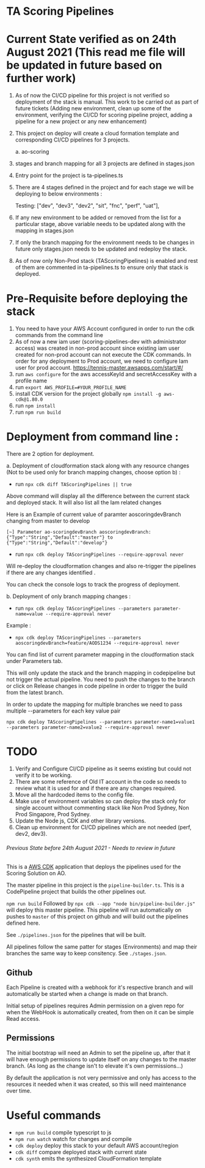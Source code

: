 # TA Scoring Pipelines

# Current State verified as on 24th August 2021 (This read me file will be updated in future based on further work)

1. As of now the CI/CD pipeline for this project is not verified so deployment of the stack is manual. This work to be carried out as part of future tickets (Adding new environment, clean up some of the environment, verifying the CI/CD for scoring pipeline project, adding a pipeline for a new project or any new enhancement)
2. This project on deploy will create a cloud formation template and corresponding CI/CD pipelines for 3 projects.

   a. ao-scoring

3. stages and branch mapping for all 3 projects are defined in stages.json
4. Entry point for the project is ta-pipelines.ts
5. There are 4 stages defined in the project and for each stage we will be deploying to below environments :

   Testing: ["dev", "dev3", "dev2", "sit", "fnc", "perf", "uat"],

6. If any new environment to be added or removed from the list for a particular stage, above variable needs to be updated along with the mapping in stages.json
7. If only the branch mapping for the environment needs to be changes in future only stages.json needs to be updated and redeploy the stack.
8. As of now only Non-Prod stack (TAScoringPipelines) is enabled and rest of them are commented in ta-pipelines.ts to ensure only that stack is deployed.

# Pre-Requisite before deploying the stack

1. You need to have your AWS Account configured in order to run the cdk commands from the command line
2. As of now a new iam user (scoring-pipelines-dev with administrator access) was created in non-prod account since existing iam user created for non-prod account can not execute the CDK commands. In order for any deployment to Prod account, we need to configure Iam user for prod account.
   https://tennis-master.awsapps.com/start/#/
3. run `aws configure` for the aws accessKeyId and secretAccessKey with a profile name
4. run `export AWS_PROFILE=#YOUR_PROFILE_NAME`
5. install CDK version for the project globally `npm install -g aws-cdk@1.80.0 `
6. run `npm install`
7. run `npm run build`

# Deployment from command line :

There are 2 option for deployment.

a. Deployment of cloudformation stack along with any resource changes (Not to be used only for branch mapping changes, choose option b) :

- run `npx cdk diff TAScoringPipelines || true`

Above command will display all the difference between the current stack and deployed stack.
It will also list all the Iam related changes

Here is an Example of current value of paramter aoscoringdevBranch changing from master to develop

`[~] Parameter ao-scoringdevBranch aoscoringdevBranch: {"Type":"String","Default":"master"} to {"Type":"String","Default":"develop"}`

- run `npx cdk deploy TAScoringPipelines --require-approval never`

Will re-deploy the cloudformation changes and also re-trigger the pipelines if there are any changes identified .

You can check the console logs to track the progress of deployment.

b. Deployment of only branch mapping changes :

- run `npx cdk deploy TAScoringPipelines --parameters parameter-name=value --require-approval never`

Example :

- `npx cdk deploy TAScoringPipelines --parameters aoscoringdevBranch=feature/AODS1234 --require-approval never`

You can find list of current parameter mapping in the cloudformation stack under Parameters tab.

This will only update the stack and the branch mapping in codepipeline but not trigger the actual pipeline. You need to push the changes to the branch or click on Release changes in code pipeline in order to trigger the build from the latest branch.

In order to update the mapping for multiple branches we need to pass multiple --parameters for each key value pair

`npx cdk deploy TAScoringPipelines --parameters parameter-name1=value1 --parameters parameter-name2=value2 --require-approval never`

# TODO

1. Verify and Configure CI/CD pipeline as it seems existing but could not verify it to be working.
2. There are some reference of Old IT account in the code so needs to review what it is used for and if there are any changes required.
3. Move all the hardcoded items to the config file.
4. Make use of environment variables so can deploy the stack only for single account without commenting stack like Non Prod Sydney, Non Prod Singapore, Prod Sydney.
5. Update the Node js, CDK and other library versions.
6. Clean up environment for CI/CD pipelines which are not needed (perf, dev2, dev3).

###### Previous State before 24th August 2021 - Needs to review in future

This is a [AWS CDK](https://github.com/awslabs/aws-cdk) application that deploys the pipelines used for the Scoring Solution on AO.

The master pipeline in this project is the `pipeline-builder.ts`. This is a CodePipeline project that builds the other pipelines out.

`npm run build` Followed by
`npx cdk --app "node bin/pipeline-builder.js"` will deploy this master pipeline. This pipeline will run automatically on pushes to `master` of this project on github and will build out the pipelines defined here.

See `./pipelines.json` for the pipelines that will be built.

All pipelines follow the same patter for stages (Environments) and map their branches the same way to keep consitency. See `./stages.json`.

## Github

Each Pipeline is created with a webhook for it's respective branch and will automatically be started when a change is made on that branch.

Initial setup of pipelines requires Admin permission on a given repo for when the WebHook is automatically created, from then on it can be simple Read access.

## Permissions

The initial bootstrap will need an Admin to set the pipeline up, after that it will have enough permissions to update itself on any changes to the master branch. (As long as the change isn't to elevate it's own permissions...)

By default the application is not very permissive and only has access to the resources it needed when it was created, so this will need maintenance over time.

# Useful commands

- `npm run build` compile typescript to js
- `npm run watch` watch for changes and compile
- `cdk deploy` deploy this stack to your default AWS account/region
- `cdk diff` compare deployed stack with current state
- `cdk synth` emits the synthesized CloudFormation template

